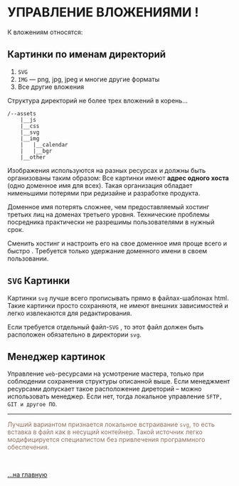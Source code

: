 <div class="navi"> <nav id="navi"> <!-- js --> </nav></div>

# УПРАВЛЕНИЕ ВЛОЖЕНИЯМИ !

К вложениям относятся:

## Картинки по именам директорий
   
   1. `SVG`
   2. `IMG` — png, jpg, jpeg и многие другие форматы
   3. Все другие вложения

Структура директорий не более трех вложений в корень…

	/--assets
		|__js
		|__css
		|__svg
		|__img
		|	|__calendar
		|	|__bgr
		|__other


Изображения используются на разных ресурсах и должны быть организованы таким образом:
Все картинки имеют **адрес одного хоста** (одно доменное имя для всех). Такая организация обладает нименьшими
потерями при редизайне и разработке продукта.

Доменное имя потерять сложнее, чем предоставляемый хостинг третьих лиц на доменах третьего уровня. 
Технические проблемы посредника практически не разрешимы пользователями в нужный срок.

Сменить хостинг и настроить его на свое доменное имя проще всего и быстро . 
Требуется только удержание доменного имени в своем пользовании.

## `SVG` Картинки

Картинки `svg` лучше всего прописывать прямо в файлах-шаблонах html. 
Такие картинки просто сохраняютя, не имеют внешних зависимостей и легко извлекаются для редактирования.

Если требуется отдельный файл-`SVG` , то этот файл должен быть расположен обязательно в директории `svg`.

## Менеджер картинок

Управление `web`-ресурсами на усмотрение мастера, только при соблюдении сохранения структуры описанной выше. Если менеджмент ресурсами допускает такое расположение диреторий – можно использовать менеджер. Если нет, тогда локальное управление `SFTP, GIT и другое ПО`.

<hr>

<span style="color: #8F7161;">Лучший вариантом признается локальное встраивание `svg`, то есть вставка в файл как в несущий контейнер. Такой источник легко модифицируется специалистом без привлечения программного обеспечения.</span>

<br>

[…на главную](/)


<br>

<script src="assets/js/navi.js"></script>